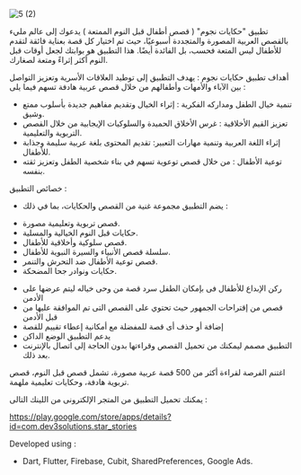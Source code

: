 ![5 (2)](https://github.com/mohamedhashim73/Star-Stories-Privacy/assets/101535118/dd82a8c3-f41d-43a3-8bcf-50031ff4fee4)

تطبيق "حكايات نجوم" ( قصص أطفال قبل النوم الممتعة ) يدعوك إلى عالم مليء بالقصص العربية المصورة والمتجددة أسبوعيًا، حيث تم اختيار كل قصة بعناية فائقة لتقدم للأطفال ليس المتعة فحسب، بل الفائدة أيضًا. هذا التطبيق هو بوابتك لجعل أوقات قبل النوم أكثر إثراءً ومتعة لصغارك.

أهداف تطبيق حكايات نجوم : 
يهدف التطبيق إلى توطيد العلاقات الأسرية وتعزيز التواصل بين الآباء والأمهات وأطفالهم من خلال قصص عربية هادفة تسهم فيما يلى :
- تنمية خيال الطفل ومداركه الفكرية : إثراء الخيال وتقديم مفاهيم جديدة بأسلوب ممتع وشيق.
- تعزيز القيم الأخلاقية : غرس الأخلاق الحميدة والسلوكيات الإيجابية من خلال القصص التربوية والتعليمية.
- إثراء اللغة العربية وتنمية مهارات التعبير: تقديم المحتوى بلغة عربية سليمة وجذابة للأطفال.
- توعية الأطفال : من خلال قصص توعوية تسهم في بناء شخصية الطفل وتعزيز ثقته بنفسه.

خصائص التطبيق :
- يضم التطبيق مجموعة غنية من القصص والحكايات، بما في ذلك :
* قصص تربوية وتعليمية مصورة.
* حكايات قبل النوم الخيالية والمسلية.
* قصص سلوكية وأخلاقية للأطفال.
* سلسلة قصص الأنبياء والسيرة النبوية للأطفال.
* قصص توعية الأطفال ضد التحرش والتنمر.
* حكايات ونوادر جحا المضحكة.
- ركن الإبداع للأطفال فى بإمكان الطفل سرد قصة من وحى خياله ليتم عرضها على الأدمن
- قصص من إقتراحات الجمهور حيث تحتوي على القصص التى تم الموافقة عليها من قبل الأدمن
- إضافة أو حذف أى قصة للمفضلة مع أمكانية إعطاء تقييم للقصة
- يدعم التطبيق الوضع الداكن
-  التطبيق مصمم ليمكنك من تحميل القصص وقراءتها بدون الحاجة إلى اتصال بالإنترنت بعد ذلك.

اغتنم الفرصة لقراءة أكثر من 500 قصة عربية مصورة، تشمل قصص قبل النوم، قصص تربوية هادفة، وحكايات تعليمية ملهمة.


يمكنك تحميل التطبيق من المتجر الإلكترونى من اللينك التالى :

https://play.google.com/store/apps/details?id=com.dev3solutions.star_stories

Developed using :
- Dart, Flutter, Firebase, Cubit, SharedPreferences, Google Ads.
